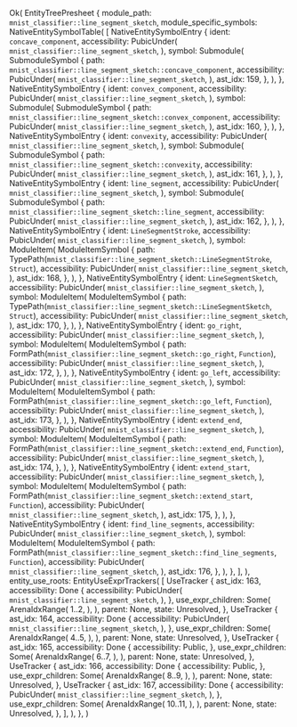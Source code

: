 Ok(
    EntityTreePresheet {
        module_path: `mnist_classifier::line_segment_sketch`,
        module_specific_symbols: NativeEntitySymbolTable(
            [
                NativeEntitySymbolEntry {
                    ident: `concave_component`,
                    accessibility: PubicUnder(
                        `mnist_classifier::line_segment_sketch`,
                    ),
                    symbol: Submodule(
                        SubmoduleSymbol {
                            path: `mnist_classifier::line_segment_sketch::concave_component`,
                            accessibility: PubicUnder(
                                `mnist_classifier::line_segment_sketch`,
                            ),
                            ast_idx: 159,
                        },
                    ),
                },
                NativeEntitySymbolEntry {
                    ident: `convex_component`,
                    accessibility: PubicUnder(
                        `mnist_classifier::line_segment_sketch`,
                    ),
                    symbol: Submodule(
                        SubmoduleSymbol {
                            path: `mnist_classifier::line_segment_sketch::convex_component`,
                            accessibility: PubicUnder(
                                `mnist_classifier::line_segment_sketch`,
                            ),
                            ast_idx: 160,
                        },
                    ),
                },
                NativeEntitySymbolEntry {
                    ident: `convexity`,
                    accessibility: PubicUnder(
                        `mnist_classifier::line_segment_sketch`,
                    ),
                    symbol: Submodule(
                        SubmoduleSymbol {
                            path: `mnist_classifier::line_segment_sketch::convexity`,
                            accessibility: PubicUnder(
                                `mnist_classifier::line_segment_sketch`,
                            ),
                            ast_idx: 161,
                        },
                    ),
                },
                NativeEntitySymbolEntry {
                    ident: `line_segment`,
                    accessibility: PubicUnder(
                        `mnist_classifier::line_segment_sketch`,
                    ),
                    symbol: Submodule(
                        SubmoduleSymbol {
                            path: `mnist_classifier::line_segment_sketch::line_segment`,
                            accessibility: PubicUnder(
                                `mnist_classifier::line_segment_sketch`,
                            ),
                            ast_idx: 162,
                        },
                    ),
                },
                NativeEntitySymbolEntry {
                    ident: `LineSegmentStroke`,
                    accessibility: PubicUnder(
                        `mnist_classifier::line_segment_sketch`,
                    ),
                    symbol: ModuleItem(
                        ModuleItemSymbol {
                            path: TypePath(`mnist_classifier::line_segment_sketch::LineSegmentStroke`, `Struct`),
                            accessibility: PubicUnder(
                                `mnist_classifier::line_segment_sketch`,
                            ),
                            ast_idx: 168,
                        },
                    ),
                },
                NativeEntitySymbolEntry {
                    ident: `LineSegmentSketch`,
                    accessibility: PubicUnder(
                        `mnist_classifier::line_segment_sketch`,
                    ),
                    symbol: ModuleItem(
                        ModuleItemSymbol {
                            path: TypePath(`mnist_classifier::line_segment_sketch::LineSegmentSketch`, `Struct`),
                            accessibility: PubicUnder(
                                `mnist_classifier::line_segment_sketch`,
                            ),
                            ast_idx: 170,
                        },
                    ),
                },
                NativeEntitySymbolEntry {
                    ident: `go_right`,
                    accessibility: PubicUnder(
                        `mnist_classifier::line_segment_sketch`,
                    ),
                    symbol: ModuleItem(
                        ModuleItemSymbol {
                            path: FormPath(`mnist_classifier::line_segment_sketch::go_right`, `Function`),
                            accessibility: PubicUnder(
                                `mnist_classifier::line_segment_sketch`,
                            ),
                            ast_idx: 172,
                        },
                    ),
                },
                NativeEntitySymbolEntry {
                    ident: `go_left`,
                    accessibility: PubicUnder(
                        `mnist_classifier::line_segment_sketch`,
                    ),
                    symbol: ModuleItem(
                        ModuleItemSymbol {
                            path: FormPath(`mnist_classifier::line_segment_sketch::go_left`, `Function`),
                            accessibility: PubicUnder(
                                `mnist_classifier::line_segment_sketch`,
                            ),
                            ast_idx: 173,
                        },
                    ),
                },
                NativeEntitySymbolEntry {
                    ident: `extend_end`,
                    accessibility: PubicUnder(
                        `mnist_classifier::line_segment_sketch`,
                    ),
                    symbol: ModuleItem(
                        ModuleItemSymbol {
                            path: FormPath(`mnist_classifier::line_segment_sketch::extend_end`, `Function`),
                            accessibility: PubicUnder(
                                `mnist_classifier::line_segment_sketch`,
                            ),
                            ast_idx: 174,
                        },
                    ),
                },
                NativeEntitySymbolEntry {
                    ident: `extend_start`,
                    accessibility: PubicUnder(
                        `mnist_classifier::line_segment_sketch`,
                    ),
                    symbol: ModuleItem(
                        ModuleItemSymbol {
                            path: FormPath(`mnist_classifier::line_segment_sketch::extend_start`, `Function`),
                            accessibility: PubicUnder(
                                `mnist_classifier::line_segment_sketch`,
                            ),
                            ast_idx: 175,
                        },
                    ),
                },
                NativeEntitySymbolEntry {
                    ident: `find_line_segments`,
                    accessibility: PubicUnder(
                        `mnist_classifier::line_segment_sketch`,
                    ),
                    symbol: ModuleItem(
                        ModuleItemSymbol {
                            path: FormPath(`mnist_classifier::line_segment_sketch::find_line_segments`, `Function`),
                            accessibility: PubicUnder(
                                `mnist_classifier::line_segment_sketch`,
                            ),
                            ast_idx: 176,
                        },
                    ),
                },
            ],
        ),
        entity_use_roots: EntityUseExprTrackers(
            [
                UseTracker {
                    ast_idx: 163,
                    accessibility: Done {
                        accessibility: PubicUnder(
                            `mnist_classifier::line_segment_sketch`,
                        ),
                    },
                    use_expr_children: Some(
                        ArenaIdxRange(
                            1..2,
                        ),
                    ),
                    parent: None,
                    state: Unresolved,
                },
                UseTracker {
                    ast_idx: 164,
                    accessibility: Done {
                        accessibility: PubicUnder(
                            `mnist_classifier::line_segment_sketch`,
                        ),
                    },
                    use_expr_children: Some(
                        ArenaIdxRange(
                            4..5,
                        ),
                    ),
                    parent: None,
                    state: Unresolved,
                },
                UseTracker {
                    ast_idx: 165,
                    accessibility: Done {
                        accessibility: Public,
                    },
                    use_expr_children: Some(
                        ArenaIdxRange(
                            6..7,
                        ),
                    ),
                    parent: None,
                    state: Unresolved,
                },
                UseTracker {
                    ast_idx: 166,
                    accessibility: Done {
                        accessibility: Public,
                    },
                    use_expr_children: Some(
                        ArenaIdxRange(
                            8..9,
                        ),
                    ),
                    parent: None,
                    state: Unresolved,
                },
                UseTracker {
                    ast_idx: 167,
                    accessibility: Done {
                        accessibility: PubicUnder(
                            `mnist_classifier::line_segment_sketch`,
                        ),
                    },
                    use_expr_children: Some(
                        ArenaIdxRange(
                            10..11,
                        ),
                    ),
                    parent: None,
                    state: Unresolved,
                },
            ],
        ),
    },
)